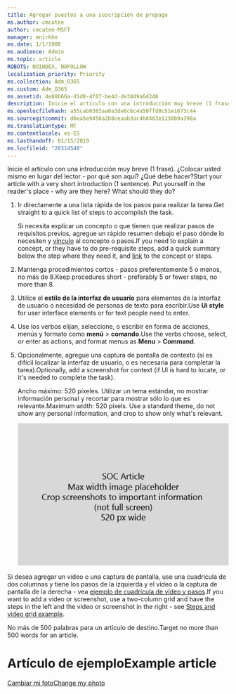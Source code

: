 ```yaml
---
title: Agregar puestos a una suscripción de prepago
ms.author: cmcatee
author: cmcatee-MSFT
manager: mnirkhe
ms.date: 1/1/1900
ms.audience: Admin
ms.topic: article
ROBOTS: NOINDEX, NOFOLLOW
localization_priority: Priority
ms.collection: Adm_O365
ms.custom: Adm_O365
ms.assetid: 4e88b66a-d1d8-4f07-be4d-de3849a6d248
description: Inicie el artículo con una introducción muy breve (1 frase). ¿Colocar usted mismo en lugar del lector - por qué son aquí? ¿Qué debe hacer?
ms.openlocfilehash: a55cab0383aa0a3de6c6c4a50ffd8c51e1673c44
ms.sourcegitcommit: d6ea5e9458a2b8ceaab3ac4bd483e1130b9a398a
ms.translationtype: MT
ms.contentlocale: es-ES
ms.lasthandoff: 01/15/2019
ms.locfileid: "28314540"
---
```

<span data-ttu-id="64573-p102">Inicie el artículo con una introducción muy breve (1 frase). ¿Colocar usted mismo en lugar del lector - por qué son aquí? ¿Qué debe hacer?</span><span class="sxs-lookup"><span data-stu-id="64573-p102">Start your article with a very short introduction (1 sentence). Put yourself in the reader's place - why are they here? What should they do?</span></span> 
  
1. <span data-ttu-id="64573-108">Ir directamente a una lista rápida de los pasos para realizar la tarea.</span><span class="sxs-lookup"><span data-stu-id="64573-108">Get straight to a quick list of steps to accomplish the task.</span></span>
    
    <span data-ttu-id="64573-109">Si necesita explicar un concepto o que tienen que realizar pasos de requisitos previos, agregue un rápido resumen debajo el paso dónde lo necesiten y [vínculo](https://support.office.com/article/f37e7984-cf03-4fde-92d3-82970d7e241b.aspx) al concepto o pasos.</span><span class="sxs-lookup"><span data-stu-id="64573-109">If you need to explain a concept, or they have to do pre-requisite steps, add a quick summary below the step where they need it, and [link](https://support.office.com/article/f37e7984-cf03-4fde-92d3-82970d7e241b.aspx) to the concept or steps.</span></span> 
    
2. <span data-ttu-id="64573-110">Mantenga procedimientos cortos - pasos preferentemente 5 o menos, no más de 8.</span><span class="sxs-lookup"><span data-stu-id="64573-110">Keep procedures short - preferably 5 or fewer steps, no more than 8.</span></span>
    
3. <span data-ttu-id="64573-111">Utilice el **estilo de la interfaz de usuario** para elementos de la interfaz de usuario o necesidad de personas de texto para escribir.</span><span class="sxs-lookup"><span data-stu-id="64573-111">Use **Ui style** for user interface elements or for text people need to enter.</span></span> 
    
4. <span data-ttu-id="64573-112">Use los verbos elijan, seleccione, o escribir en forma de acciones, menús y formato como **menú** \> **comando**.</span><span class="sxs-lookup"><span data-stu-id="64573-112">Use the verbs choose, select, or enter as actions, and format menus as **Menu** \> **Command**.</span></span>
    
5. <span data-ttu-id="64573-113">Opcionalmente, agregue una captura de pantalla de contexto (si es difícil localizar la interfaz de usuario, o es necesaria para completar la tarea).</span><span class="sxs-lookup"><span data-stu-id="64573-113">Optionally, add a screenshot for context (if UI is hard to locate, or it's needed to complete the task).</span></span>
    
    <span data-ttu-id="64573-p103">Ancho máximo: 520 píxeles. Utilizar un tema estándar, no mostrar información personal y recortar para mostrar sólo lo que es relevante.</span><span class="sxs-lookup"><span data-stu-id="64573-p103">Maximum width: 520 pixels. Use a standard theme, do not show any personal information, and crop to show only what's relevant.</span></span> 
    
    ![Marcador de posición - ancho máximo para art de artículo de seguridad social es 520 píxeles](media/7d43d3be-8658-4a5b-aa15-ed62a47a2b24.png)
  
<span data-ttu-id="64573-117">Si desea agregar un vídeo o una captura de pantalla, use una cuadrícula de dos columnas y tiene los pasos de la izquierda y el vídeo o la captura de pantalla de la derecha - vea [ejemplo de cuadrícula de vídeo y pasos](https://support.office.com/article/14ce8e82-efa0-47f5-bb84-94f078db3dae.aspx).</span><span class="sxs-lookup"><span data-stu-id="64573-117">If you want to add a video or screenshot, use a two-column grid and have the steps in the left and the video or screenshot in the right - see [Steps and video grid example](https://support.office.com/article/14ce8e82-efa0-47f5-bb84-94f078db3dae.aspx).</span></span> 
  
<span data-ttu-id="64573-118">No más de 500 palabras para un artículo de destino.</span><span class="sxs-lookup"><span data-stu-id="64573-118">Target no more than 500 words for an article.</span></span>
  
# <a name="example-article"></a><span data-ttu-id="64573-119">Artículo de ejemplo</span><span class="sxs-lookup"><span data-stu-id="64573-119">Example article</span></span>

[<span data-ttu-id="64573-120">Cambiar mi foto</span><span class="sxs-lookup"><span data-stu-id="64573-120">Change my photo</span></span>](https://support.office.com/article/555376e0-1fca-49ba-8434-307a0525c767.aspx)
  

